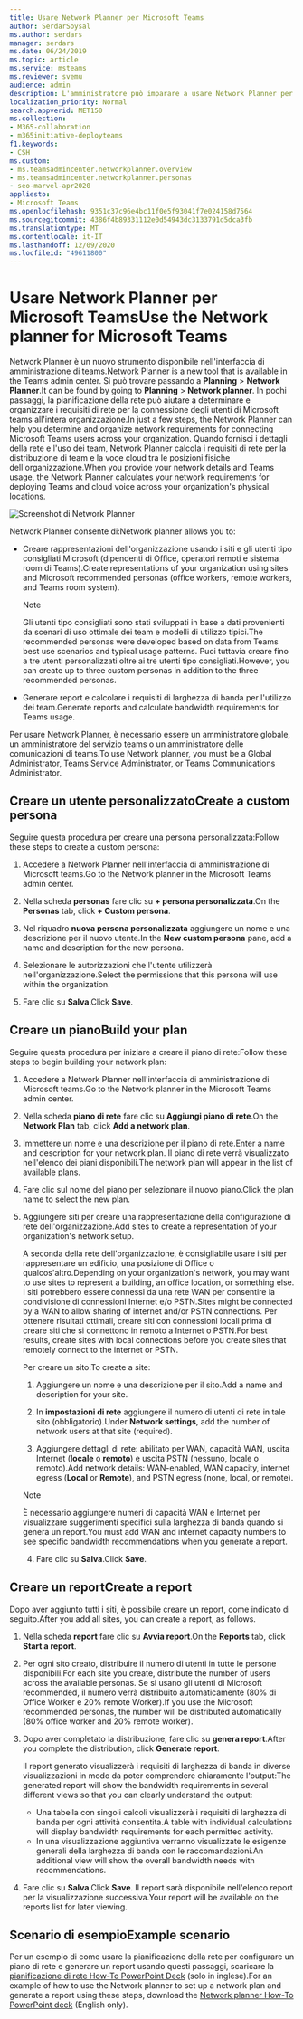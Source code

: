 ```yaml
---
title: Usare Network Planner per Microsoft Teams
author: SerdarSoysal
ms.author: serdars
manager: serdars
ms.date: 06/24/2019
ms.topic: article
ms.service: msteams
ms.reviewer: svemu
audience: admin
description: L'amministratore può imparare a usare Network Planner per determinare i requisiti di rete per Microsoft teams.
localization_priority: Normal
search.appverid: MET150
ms.collection:
- M365-collaboration
- m365initiative-deployteams
f1.keywords:
- CSH
ms.custom:
- ms.teamsadmincenter.networkplanner.overview
- ms.teamsadmincenter.networkplanner.personas
- seo-marvel-apr2020
appliesto:
- Microsoft Teams
ms.openlocfilehash: 9351c37c96e4bc11f0e5f93041f7e024158d7564
ms.sourcegitcommit: 4386f4b89331112e0d54943dc3133791d5dca3fb
ms.translationtype: MT
ms.contentlocale: it-IT
ms.lasthandoff: 12/09/2020
ms.locfileid: "49611800"
---
```

# <a name="use-the-network-planner-for-microsoft-teams"></a><span data-ttu-id="67a6a-103">Usare Network Planner per Microsoft Teams</span><span class="sxs-lookup"><span data-stu-id="67a6a-103">Use the Network planner for Microsoft Teams</span></span>

<span data-ttu-id="67a6a-104">Network Planner è un nuovo strumento disponibile nell'interfaccia di amministrazione di teams.</span><span class="sxs-lookup"><span data-stu-id="67a6a-104">Network Planner is a new tool that is available in the Teams admin center.</span></span> <span data-ttu-id="67a6a-105">Si può trovare passando a **Planning**  >  **Network Planner**.</span><span class="sxs-lookup"><span data-stu-id="67a6a-105">It can be found by going to **Planning** > **Network planner**.</span></span> <span data-ttu-id="67a6a-106">In pochi passaggi, la pianificazione della rete può aiutare a determinare e organizzare i requisiti di rete per la connessione degli utenti di Microsoft teams all'intera organizzazione.</span><span class="sxs-lookup"><span data-stu-id="67a6a-106">In just a few steps, the Network Planner can help you determine and organize network requirements for connecting Microsoft Teams users across your organization.</span></span> <span data-ttu-id="67a6a-107">Quando fornisci i dettagli della rete e l'uso dei team, Network Planner calcola i requisiti di rete per la distribuzione di team e la voce cloud tra le posizioni fisiche dell'organizzazione.</span><span class="sxs-lookup"><span data-stu-id="67a6a-107">When you provide your network details and Teams usage, the Network Planner calculates your network requirements for deploying Teams and cloud voice across your organization's physical locations.</span></span>

![Screenshot di Network Planner](media/network-planner.png)

<span data-ttu-id="67a6a-109">Network Planner consente di:</span><span class="sxs-lookup"><span data-stu-id="67a6a-109">Network planner allows you to:</span></span>

- <span data-ttu-id="67a6a-110">Creare rappresentazioni dell'organizzazione usando i siti e gli utenti tipo consigliati Microsoft (dipendenti di Office, operatori remoti e sistema room di Teams).</span><span class="sxs-lookup"><span data-stu-id="67a6a-110">Create representations of your organization using sites and Microsoft recommended personas (office workers, remote workers, and Teams room system).</span></span>

    > [!NOTE]
    > <span data-ttu-id="67a6a-111">Gli utenti tipo consigliati sono stati sviluppati in base a dati provenienti da scenari di uso ottimale dei team e modelli di utilizzo tipici.</span><span class="sxs-lookup"><span data-stu-id="67a6a-111">The recommended personas were developed based on data from Teams best use scenarios and typical usage patterns.</span></span> <span data-ttu-id="67a6a-112">Puoi tuttavia creare fino a tre utenti personalizzati oltre ai tre utenti tipo consigliati.</span><span class="sxs-lookup"><span data-stu-id="67a6a-112">However, you can create up to three custom personas in addition to the three recommended personas.</span></span>

- <span data-ttu-id="67a6a-113">Generare report e calcolare i requisiti di larghezza di banda per l'utilizzo dei team.</span><span class="sxs-lookup"><span data-stu-id="67a6a-113">Generate reports and calculate bandwidth requirements for Teams usage.</span></span>

<span data-ttu-id="67a6a-114">Per usare Network Planner, è necessario essere un amministratore globale, un amministratore del servizio teams o un amministratore delle comunicazioni di teams.</span><span class="sxs-lookup"><span data-stu-id="67a6a-114">To use Network planner, you must be a Global Administrator, Teams Service Administrator, or Teams Communications Administrator.</span></span>

## <a name="create-a-custom-persona"></a><span data-ttu-id="67a6a-115">Creare un utente personalizzato</span><span class="sxs-lookup"><span data-stu-id="67a6a-115">Create a custom persona</span></span>

<span data-ttu-id="67a6a-116">Seguire questa procedura per creare una persona personalizzata:</span><span class="sxs-lookup"><span data-stu-id="67a6a-116">Follow these steps to create a custom persona:</span></span>

1. <span data-ttu-id="67a6a-117">Accedere a Network Planner nell'interfaccia di amministrazione di Microsoft teams.</span><span class="sxs-lookup"><span data-stu-id="67a6a-117">Go to the Network planner in the Microsoft Teams admin center.</span></span>

2. <span data-ttu-id="67a6a-118">Nella scheda **personas** fare clic su **+ persona personalizzata**.</span><span class="sxs-lookup"><span data-stu-id="67a6a-118">On the **Personas** tab, click **+ Custom persona**.</span></span> 

3. <span data-ttu-id="67a6a-119">Nel riquadro **nuova persona personalizzata** aggiungere un nome e una descrizione per il nuovo utente.</span><span class="sxs-lookup"><span data-stu-id="67a6a-119">In the **New custom persona** pane, add a name and description for the new persona.</span></span>

4. <span data-ttu-id="67a6a-120">Selezionare le autorizzazioni che l'utente utilizzerà nell'organizzazione.</span><span class="sxs-lookup"><span data-stu-id="67a6a-120">Select the permissions that this persona will use within the organization.</span></span>

5. <span data-ttu-id="67a6a-121">Fare clic su **Salva**.</span><span class="sxs-lookup"><span data-stu-id="67a6a-121">Click **Save**.</span></span>

## <a name="build-your-plan"></a><span data-ttu-id="67a6a-122">Creare un piano</span><span class="sxs-lookup"><span data-stu-id="67a6a-122">Build your plan</span></span>

<span data-ttu-id="67a6a-123">Seguire questa procedura per iniziare a creare il piano di rete:</span><span class="sxs-lookup"><span data-stu-id="67a6a-123">Follow these steps to begin building your network plan:</span></span>

1. <span data-ttu-id="67a6a-124">Accedere a Network Planner nell'interfaccia di amministrazione di Microsoft teams.</span><span class="sxs-lookup"><span data-stu-id="67a6a-124">Go to the Network planner in the Microsoft Teams admin center.</span></span>

2. <span data-ttu-id="67a6a-125">Nella scheda **piano di rete** fare clic su **Aggiungi piano di rete**.</span><span class="sxs-lookup"><span data-stu-id="67a6a-125">On the **Network Plan** tab, click **Add a network plan**.</span></span>

3. <span data-ttu-id="67a6a-126">Immettere un nome e una descrizione per il piano di rete.</span><span class="sxs-lookup"><span data-stu-id="67a6a-126">Enter a name and description for your network plan.</span></span> <span data-ttu-id="67a6a-127">Il piano di rete verrà visualizzato nell'elenco dei piani disponibili.</span><span class="sxs-lookup"><span data-stu-id="67a6a-127">The network plan will appear in the list of available plans.</span></span>

4. <span data-ttu-id="67a6a-128">Fare clic sul nome del piano per selezionare il nuovo piano.</span><span class="sxs-lookup"><span data-stu-id="67a6a-128">Click the plan name to select the new plan.</span></span>

5. <span data-ttu-id="67a6a-129">Aggiungere siti per creare una rappresentazione della configurazione di rete dell'organizzazione.</span><span class="sxs-lookup"><span data-stu-id="67a6a-129">Add sites to create a representation of your organization's network setup.</span></span>

    <span data-ttu-id="67a6a-130">A seconda della rete dell'organizzazione, è consigliabile usare i siti per rappresentare un edificio, una posizione di Office o qualcos'altro.</span><span class="sxs-lookup"><span data-stu-id="67a6a-130">Depending on your organization's network, you may want to use sites to represent a building, an office location, or something else.</span></span> <span data-ttu-id="67a6a-131">I siti potrebbero essere connessi da una rete WAN per consentire la condivisione di connessioni Internet e/o PSTN.</span><span class="sxs-lookup"><span data-stu-id="67a6a-131">Sites might be connected by a WAN to allow sharing of internet and/or PSTN connections.</span></span> <span data-ttu-id="67a6a-132">Per ottenere risultati ottimali, creare siti con connessioni locali prima di creare siti che si connettono in remoto a Internet o PSTN.</span><span class="sxs-lookup"><span data-stu-id="67a6a-132">For best results, create sites with local connections before you create sites that remotely connect to the internet or PSTN.</span></span>

    <span data-ttu-id="67a6a-133">Per creare un sito:</span><span class="sxs-lookup"><span data-stu-id="67a6a-133">To create a site:</span></span>

    1. <span data-ttu-id="67a6a-134">Aggiungere un nome e una descrizione per il sito.</span><span class="sxs-lookup"><span data-stu-id="67a6a-134">Add a name and description for your site.</span></span>

    2. <span data-ttu-id="67a6a-135">In **impostazioni di rete** aggiungere il numero di utenti di rete in tale sito (obbligatorio).</span><span class="sxs-lookup"><span data-stu-id="67a6a-135">Under **Network settings**, add the number of network users at that site (required).</span></span>

    3. <span data-ttu-id="67a6a-136">Aggiungere dettagli di rete: abilitato per WAN, capacità WAN, uscita Internet (**locale** o **remoto**) e uscita PSTN (nessuno, locale o remoto).</span><span class="sxs-lookup"><span data-stu-id="67a6a-136">Add network details: WAN-enabled, WAN capacity, internet egress (**Local** or **Remote**), and PSTN egress (none, local, or remote).</span></span>

      > [!NOTE]
      > <span data-ttu-id="67a6a-137">È necessario aggiungere numeri di capacità WAN e Internet per visualizzare suggerimenti specifici sulla larghezza di banda quando si genera un report.</span><span class="sxs-lookup"><span data-stu-id="67a6a-137">You must add WAN and internet capacity numbers to see specific bandwidth recommendations when you generate a report.</span></span>

    4. <span data-ttu-id="67a6a-138">Fare clic su **Salva**.</span><span class="sxs-lookup"><span data-stu-id="67a6a-138">Click **Save**.</span></span>

## <a name="create-a-report"></a><span data-ttu-id="67a6a-139">Creare un report</span><span class="sxs-lookup"><span data-stu-id="67a6a-139">Create a report</span></span>

<span data-ttu-id="67a6a-140">Dopo aver aggiunto tutti i siti, è possibile creare un report, come indicato di seguito.</span><span class="sxs-lookup"><span data-stu-id="67a6a-140">After you add all sites, you can create a report, as follows.</span></span>

1. <span data-ttu-id="67a6a-141">Nella scheda **report** fare clic su **Avvia report**.</span><span class="sxs-lookup"><span data-stu-id="67a6a-141">On the **Reports** tab, click **Start a report**.</span></span>

2. <span data-ttu-id="67a6a-142">Per ogni sito creato, distribuire il numero di utenti in tutte le persone disponibili.</span><span class="sxs-lookup"><span data-stu-id="67a6a-142">For each site you create, distribute the number of users across the available personas.</span></span> <span data-ttu-id="67a6a-143">Se si usano gli utenti di Microsoft recommended, il numero verrà distribuito automaticamente (80% di Office Worker e 20% remote Worker).</span><span class="sxs-lookup"><span data-stu-id="67a6a-143">If you use the Microsoft recommended personas, the number will be distributed automatically (80% office worker and 20% remote worker).</span></span>

3. <span data-ttu-id="67a6a-144">Dopo aver completato la distribuzione, fare clic su **genera report**.</span><span class="sxs-lookup"><span data-stu-id="67a6a-144">After you complete the distribution, click **Generate report**.</span></span>

    <span data-ttu-id="67a6a-145">Il report generato visualizzerà i requisiti di larghezza di banda in diverse visualizzazioni in modo da poter comprendere chiaramente l'output:</span><span class="sxs-lookup"><span data-stu-id="67a6a-145">The generated report will show the bandwidth requirements in several different views so that you can clearly understand the output:</span></span>
    - <span data-ttu-id="67a6a-146">Una tabella con singoli calcoli visualizzerà i requisiti di larghezza di banda per ogni attività consentita.</span><span class="sxs-lookup"><span data-stu-id="67a6a-146">A table with individual calculations will display bandwidth requirements for each permitted activity.</span></span>
    - <span data-ttu-id="67a6a-147">In una visualizzazione aggiuntiva verranno visualizzate le esigenze generali della larghezza di banda con le raccomandazioni.</span><span class="sxs-lookup"><span data-stu-id="67a6a-147">An additional view will show the overall bandwidth needs with recommendations.</span></span>

4. <span data-ttu-id="67a6a-148">Fare clic su **Salva**.</span><span class="sxs-lookup"><span data-stu-id="67a6a-148">Click **Save**.</span></span> <span data-ttu-id="67a6a-149">Il report sarà disponibile nell'elenco report per la visualizzazione successiva.</span><span class="sxs-lookup"><span data-stu-id="67a6a-149">Your report will be available on the reports list for later viewing.</span></span>

## <a name="example-scenario"></a><span data-ttu-id="67a6a-150">Scenario di esempio</span><span class="sxs-lookup"><span data-stu-id="67a6a-150">Example scenario</span></span>

<span data-ttu-id="67a6a-151">Per un esempio di come usare la pianificazione della rete per configurare un piano di rete e generare un report usando questi passaggi, scaricare la [pianificazione di rete How-To PowerPoint Deck](https://github.com/MicrosoftDocs/OfficeDocs-SkypeForBusiness/blob/live/Teams/downloads/network-planner-how-to.pptx?raw=true) (solo in inglese).</span><span class="sxs-lookup"><span data-stu-id="67a6a-151">For an example of how to use the Network planner to set up a network plan and generate a report using these steps, download the [Network planner How-To PowerPoint deck](https://github.com/MicrosoftDocs/OfficeDocs-SkypeForBusiness/blob/live/Teams/downloads/network-planner-how-to.pptx?raw=true) (English only).</span></span>
